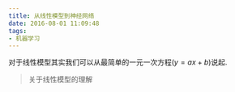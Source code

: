 ```yaml
---
title: 从线性模型到神经网络
date: 2016-08-01 11:09:48
tags:
- 机器学习
---
```

 
对于线性模型其实我们可以从最简单的一元一次方程$(y = ax + b)$说起.
<!--more-->

> 关于线性模型的理解

